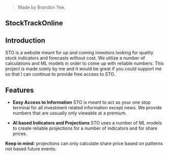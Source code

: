 > Made by Brandon Yee.

## **StockTrackOnline**

## Introduction

STO is a website meant for up and coming investors looking for quality stock indicators and forecasts without cost. We utilize a number of calculations and ML models in order to come up with reliable numbers. This project is made solely by me and it would be great if you could support me so that I can continue to provide free access to STO. 

## Features

- **Easy Access to Information** STO is meant to act as your one stop terminal for all investment related information except news. We provide numbers that are ussually only viewable at a premium. 

- **AI based Indicators and Projections** STO uses a number of ML models to create reliable projections for a number of indicators and for share prices. 

**Keep in mind:** projections can only calculate share price based on patterns not based future events. 
